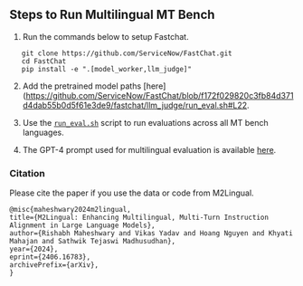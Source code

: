 ## Steps to Run Multilingual MT Bench

1. Run the commands below to setup Fastchat.
```
   git clone https://github.com/ServiceNow/FastChat.git
   cd FastChat
   pip install -e ".[model_worker,llm_judge]"
```
2. Add the pretrained model paths [here](https://github.com/ServiceNow/FastChat/blob/f172f029820c3fb84d371d4dab55b0d5f61e3de9/fastchat/llm_judge/run_eval.sh#L22.

3. Use the [`run_eval.sh`](https://github.com/ServiceNow/FastChat/blob/main/fastchat/llm_judge/run_eval.sh) script to run evaluations across all MT bench languages. 

4. The GPT-4 prompt used for multilingual evaluation is available [here](https://github.com/ServiceNow/FastChat/blob/main/fastchat/llm_judge/data/judge_prompts_multilingual.jsonl).


### Citation

Please cite the paper if you use the data or code from M2Lingual.

```
@misc{maheshwary2024m2lingual, 
title={M2Lingual: Enhancing Multilingual, Multi-Turn Instruction Alignment in Large Language Models},
author={Rishabh Maheshwary and Vikas Yadav and Hoang Nguyen and Khyati Mahajan and Sathwik Tejaswi Madhusudhan},
year={2024},
eprint={2406.16783},
archivePrefix={arXiv},
}
```

